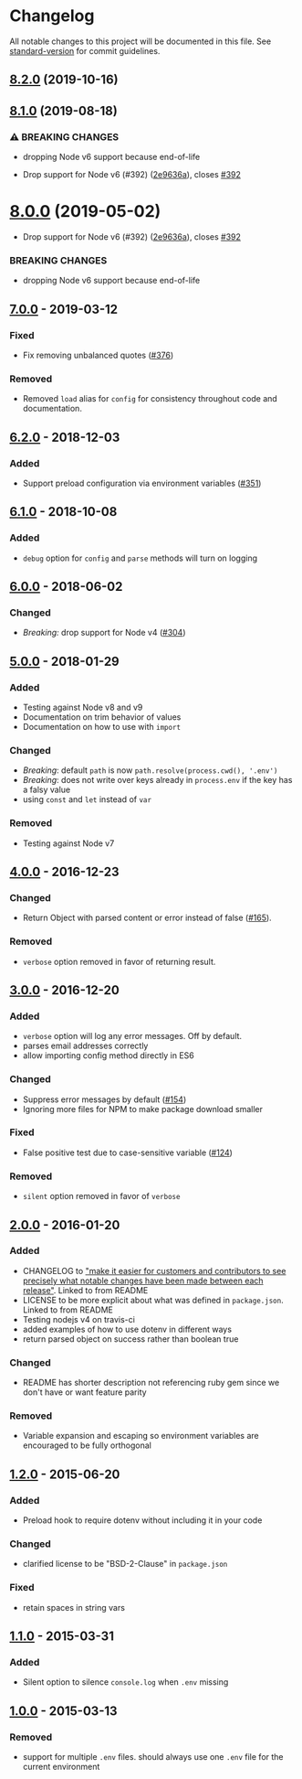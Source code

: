# Changelog

All notable changes to this project will be documented in this file. See [standard-version](https://github.com/conventional-changelog/standard-version) for commit guidelines.

## [8.2.0](https://github.com/motdotla/dotenv/compare/v8.1.0...v8.2.0) (2019-10-16)

## [8.1.0](https://github.com/motdotla/dotenv/compare/v7.0.0...v8.1.0) (2019-08-18)


### ⚠ BREAKING CHANGES

* dropping Node v6 support because end-of-life

* Drop support for Node v6 (#392) ([2e9636a](https://github.com/motdotla/dotenv/commit/2e9636a)), closes [#392](https://github.com/motdotla/dotenv/issues/392)

# [8.0.0](https://github.com/motdotla/dotenv/compare/v7.0.0...v8.0.0) (2019-05-02)

- Drop support for Node v6 (#392) ([2e9636a](https://github.com/motdotla/dotenv/commit/2e9636a)), closes [#392](https://github.com/motdotla/dotenv/issues/392)

### BREAKING CHANGES

- dropping Node v6 support because end-of-life

## [7.0.0] - 2019-03-12

### Fixed

- Fix removing unbalanced quotes ([#376](https://github.com/motdotla/dotenv/pull/376))

### Removed

- Removed `load` alias for `config` for consistency throughout code and documentation.

## [6.2.0] - 2018-12-03

### Added

- Support preload configuration via environment variables ([#351](https://github.com/motdotla/dotenv/issues/351))

## [6.1.0] - 2018-10-08

### Added

- `debug` option for `config` and `parse` methods will turn on logging

## [6.0.0] - 2018-06-02

### Changed

- _Breaking:_ drop support for Node v4 ([#304](https://github.com/motdotla/dotenv/pull/304))

## [5.0.0] - 2018-01-29

### Added

- Testing against Node v8 and v9
- Documentation on trim behavior of values
- Documentation on how to use with `import`

### Changed

- _Breaking_: default `path` is now `path.resolve(process.cwd(), '.env')`
- _Breaking_: does not write over keys already in `process.env` if the key has a falsy value
- using `const` and `let` instead of `var`

### Removed

- Testing against Node v7

## [4.0.0] - 2016-12-23

### Changed

- Return Object with parsed content or error instead of false ([#165](https://github.com/motdotla/dotenv/pull/165)).

### Removed

- `verbose` option removed in favor of returning result.

## [3.0.0] - 2016-12-20

### Added

- `verbose` option will log any error messages. Off by default.
- parses email addresses correctly
- allow importing config method directly in ES6

### Changed

- Suppress error messages by default ([#154](https://github.com/motdotla/dotenv/pull/154))
- Ignoring more files for NPM to make package download smaller

### Fixed

- False positive test due to case-sensitive variable ([#124](https://github.com/motdotla/dotenv/pull/124))

### Removed

- `silent` option removed in favor of `verbose`

## [2.0.0] - 2016-01-20

### Added

- CHANGELOG to ["make it easier for customers and contributors to see precisely what notable changes have been made between each release"](http://keepachangelog.com/). Linked to from README
- LICENSE to be more explicit about what was defined in `package.json`. Linked to from README
- Testing nodejs v4 on travis-ci
- added examples of how to use dotenv in different ways
- return parsed object on success rather than boolean true

### Changed

- README has shorter description not referencing ruby gem since we don't have or want feature parity

### Removed

- Variable expansion and escaping so environment variables are encouraged to be fully orthogonal

## [1.2.0] - 2015-06-20

### Added

- Preload hook to require dotenv without including it in your code

### Changed

- clarified license to be "BSD-2-Clause" in `package.json`

### Fixed

- retain spaces in string vars

## [1.1.0] - 2015-03-31

### Added

- Silent option to silence `console.log` when `.env` missing

## [1.0.0] - 2015-03-13

### Removed

- support for multiple `.env` files. should always use one `.env` file for the current environment

[7.0.0]: https://github.com/motdotla/dotenv/compare/v6.2.0...v7.0.0
[6.2.0]: https://github.com/motdotla/dotenv/compare/v6.1.0...v6.2.0
[6.1.0]: https://github.com/motdotla/dotenv/compare/v6.0.0...v6.1.0
[6.0.0]: https://github.com/motdotla/dotenv/compare/v5.0.0...v6.0.0
[5.0.0]: https://github.com/motdotla/dotenv/compare/v4.0.0...v5.0.0
[4.0.0]: https://github.com/motdotla/dotenv/compare/v3.0.0...v4.0.0
[3.0.0]: https://github.com/motdotla/dotenv/compare/v2.0.0...v3.0.0
[2.0.0]: https://github.com/motdotla/dotenv/compare/v1.2.0...v2.0.0
[1.2.0]: https://github.com/motdotla/dotenv/compare/v1.1.0...v1.2.0
[1.1.0]: https://github.com/motdotla/dotenv/compare/v1.0.0...v1.1.0
[1.0.0]: https://github.com/motdotla/dotenv/compare/v0.4.0...v1.0.0
